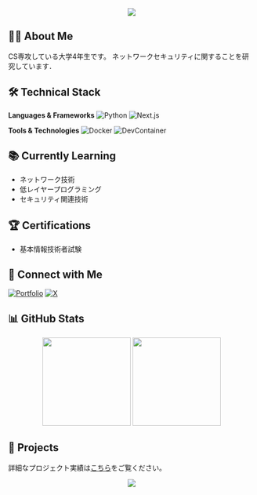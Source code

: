 <div align="center">
  <img src="https://capsule-render.vercel.app/api?type=waving&color=0:000000,100:434343&height=200&section=header&text=Welcome%20to%20my%20Profile&fontSize=50&fontColor=ffffff" />
</div>

## 👨‍💻 About Me

CS専攻している大学4年生です。
ネットワークセキュリティに関することを研究しています．

## 🛠 Technical Stack

**Languages & Frameworks**
![Python](https://img.shields.io/badge/-Python-black?style=flat-square&logo=Python)
![Next.js](https://img.shields.io/badge/-Next.js-black?style=flat-square&logo=next.js)

**Tools & Technologies**
![Docker](https://img.shields.io/badge/-Docker-black?style=flat-square&logo=docker)
![DevContainer](https://img.shields.io/badge/-DevContainer-black?style=flat-square&logo=visualstudiocode)

## 📚 Currently Learning
- ネットワーク技術
- 低レイヤープログラミング
- セキュリティ関連技術

## 🏆 Certifications
- 基本情報技術者試験

## 🔗 Connect with Me
[![Portfolio](https://img.shields.io/badge/-Portfolio-black?style=flat-square&logo=github)](https://4kin0ri.com/)
[![X](https://img.shields.io/badge/-X-black?style=flat-square&logo=x)](https://x.com/4kin0ri_)

## 📊 GitHub Stats
<div align="center">
  <img height="180em" src="https://github-readme-stats.vercel.app/api?username=akin0ri&show_icons=true&theme=dark&include_all_commits=true&count_private=true"/>
  <img height="180em" src="https://github-readme-stats.vercel.app/api/top-langs/?username=akin0ri&layout=compact&langs_count=7&theme=dark"/>
</div>

## 🌟 Projects
詳細なプロジェクト実績は[こちら](https://www.wantedly.com/id/akinori_uchino_c)をご覧ください。

<div align="center">
  <img src="https://capsule-render.vercel.app/api?type=waving&color=0:000000,100:434343&height=100&section=footer" />
</div>
